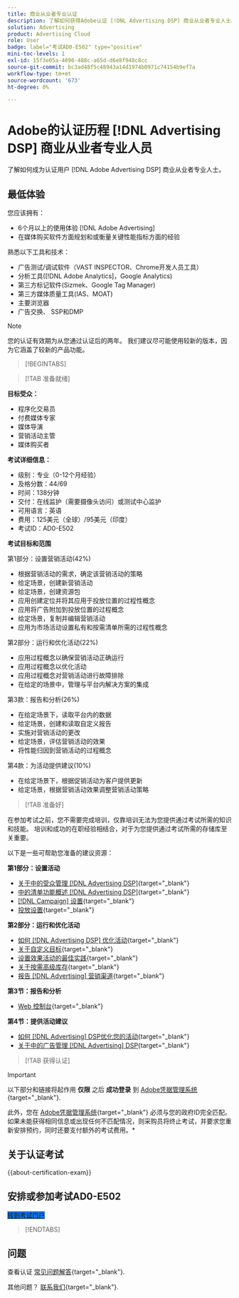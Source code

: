 ```yaml
---
title: 商业从业者专业认证
description: 了解如何获得Adobe认证 [!DNL Advertising DSP] 商业从业者专业人士。
solution: Advertising
product: Advertising Cloud
role: User
badge: label="考试AD0-E502" type="positive"
mini-toc-levels: 1
exl-id: 15f3e05a-4896-488c-a65d-d6e8f948c8cc
source-git-commit: bc3ad48f5c48943a14d1974b0971c74154b9ef7a
workflow-type: tm+mt
source-wordcount: '673'
ht-degree: 0%

---
```


# Adobe的认证历程 [!DNL Advertising DSP] 商业从业者专业人员

了解如何成为认证用户 [!DNL Adobe Advertising DSP] 商业从业者专业人士。

## 最低体验

您应该拥有：

* 6个月以上的使用体验 [!DNL Adobe Advertising]
* 在媒体购买软件方面规划和或衡量关键性能指标方面的经验

熟悉以下工具和技术：

* 广告测试/调试软件（VAST INSPECTOR、Chrome开发人员工具）
* 分析工具([!DNL Adobe Analytics]，Google Analytics)
* 第三方标记软件(Sizmek、Google Tag Manager)
* 第三方媒体质量工具(IAS、MOAT)
* 主要浏览器
* 广告交换、 SSP和DMP

>[!NOTE]
>
>您的认证有效期为从您通过认证后的两年。 我们建议尽可能使用较新的版本，因为它涵盖了较新的产品功能。

>[!BEGINTABS]

>[!TAB 准备就绪]

**目标受众：**

* 程序化交易员
* 付费媒体专家
* 媒体导演
* 营销活动主管
* 媒体购买者

**考试详细信息：**

* 级别：专业（0-12个月经验）
* 及格分数：44/69
* 时间：138分钟
* 交付：在线监护（需要摄像头访问）或测试中心监护
* 可用语言：英语
* 费用：125美元（全球）/95美元（印度）
* 考试ID：AD0-E502

**考试目标和范围**

第1部分：设置营销活动(42%)

* 根据营销活动的需求，确定该营销活动的策略
* 给定场景，创建新营销活动
* 给定场景，创建资源包
* 应用创建定位并将其应用于投放位置的过程性概念
* 应用将广告附加到投放位置的过程概念
* 给定场景，复制并编辑营销活动
* 应用为市场活动设置私有和按需清单所需的过程性概念

第2部分：运行和优化活动(22%)

* 应用过程概念以确保营销活动正确运行
* 应用过程概念以优化活动
* 应用过程概念对营销活动进行故障排除
* 在给定的场景中，管理与平台内解决方案的集成

第3款：报告和分析(26%)

* 在给定场景下，读取平台内的数据
* 给定场景，创建和读取自定义报告
* 实施对营销活动的更改
* 给定场景，评估营销活动的效果
* 将性能归因到营销活动的过程概念

第4款：为活动提供建议(10%)

* 在给定场景下，根据促销活动为客户提供更新
* 给定场景，根据营销活动效果调整营销活动策略

>[!TAB 准备好]

在参加考试之前，您不需要完成培训，仅靠培训无法为您提供通过考试所需的知识和技能。 培训和成功的在职经验相结合，对于为您提供通过考试所需的存储库至关重要。

以下是一些可帮助您准备的建议资源：

**第1部分：设置活动**


* [关于中的受众管理 [!DNL Advertising DSP]](https://experienceleague.adobe.com/docs/advertising/dsp/audiences/audience-about.html){target="_blank"}
* [中的清单功能概述 [!DNL Advertising DSP]](https://experienceleague.adobe.com/docs/advertising/dsp/inventory/inventory-overview.html){target="_blank"}
* [[!DNL Campaign] 设置](https://experienceleague.adobe.com/docs/advertising/dsp/campaign-management/campaigns/campaign-settings.html){target="_blank"}
* [投放设置](https://experienceleague.adobe.com/docs/advertising/dsp/campaign-management/placements/placement-settings.html){target="_blank"}

**第2部分：运行和优化活动**

* [如何 [!DNL Advertising DSP] 优化活动](https://experienceleague.adobe.com/docs/advertising/dsp/optimization/optimization-how-dsp-optimizes-campaigns.html){target="_blank"}
* [关于自定义目标](https://experienceleague.adobe.com/docs/advertising/dsp/optimization/custom-goals/custom-goal-about.html){target="_blank"}
* [设置效果活动的最佳实践](https://experienceleague.adobe.com/docs/advertising/dsp/optimization/campaign-best-practices-performance.html){target="_blank"}
* [关于按需高级库存](https://experienceleague.adobe.com/docs/advertising/dsp/inventory/on-demand/on-demand-inventory-about.html){target="_blank"}
* [报告 [!DNL Advertising] 营销渠道](https://experienceleague.adobe.com/docs/analytics-learn/tutorials/integrations/ad-cloud/reporting-with-advertising-cloud-marketing-channels.html){target="_blank"}

**第3节：报告和分析**

* [Web 控制台](https://experienceleague.adobe.com/docs/experience-manager-65/deploying/configuring/web-console.html){target="_blank"}

**第4节：提供活动建议**

* [如何 [!DNL Advertising] DSP优化您的活动](https://experienceleague.adobe.com/docs/advertising/dsp/optimization/optimization-how-dsp-optimizes-campaigns.html){target="_blank"}
* [关于中的广告管理 [!DNL Advertising] DSP](https://experienceleague.adobe.com/docs/advertising/dsp/campaign-management/ads/ad-about.html){target="_blank"}

>[!TAB 获得认证]

>[!IMPORTANT]
>
>以下部分和链接将起作用 **仅限**  之后 **成功登录** 到 [Adobe凭据管理系统](https://www.certmetrics.com/adobe){target="_blank"}.
>
>此外，您在 [Adobe凭据管理系统](https://www.certmetrics.com/adobe){target="_blank"} 必须与您的政府ID完全匹配。 如果未能获得相同信息或出现任何不匹配情况，则采购员将终止考试，并要求您重新安排预约，同时还要支付额外的考试费用。*

## 关于认证考试

{{about-certification-exam}}

## 安排或参加考试AD0-E502

<a href="https://www.certmetrics.com/adobe/candidate/examity_sso.aspx?eid=AD0-E502" target="_blank" class="spectrum-Button spectrum-Button--fill spectrum-Button--accent spectrum-Button--sizeM is-margin-bottom-big-big at-element-click-tracking" style="background-color:#1473E6">

<span class="spectrum-Button-label has-no-wrap">
   转到考试门户
</span>
</a>

>[!ENDTABS]

## 问题

查看认证 [常见问题解答](https://experienceleague.adobe.com/docs/certification/certification/faq.html){target="_blank"}.

其他问题？ [联系我们](mailto:certif@adobe.com){target="_blank"}.
